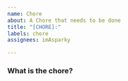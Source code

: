 ```yaml
---
name: Chore
about: A Chore that needs to be done
title: "[CHORE]:"
labels: chore
assignees: imAsparky

---
```


###  What is the chore?
